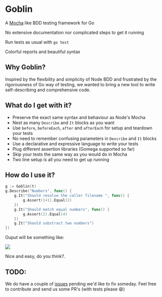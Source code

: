 Goblin
======

A [Mocha](http://visionmedia.github.io/mocha/) like BDD testing framework for Go

No extensive documentation nor complicated steps to get it running

Run tests as usual with `go test`

Colorful reports and beautiful syntax


Why Goblin?
-----------

Inspired by the flexibility and simplicity of Node BDD and frustrated by the
rigorousness of Go way of testing, we wanted to bring a new tool to 
write self-describing and comprehensive code.



What do I get with it?
----------------------

- Preserve the exact same syntax and behaviour as Node's Mocha
- Nest as many `Describe` and `It` blocks as you want
- Use `before`, `beforeEach`, `after` and `afterEach` for setup and teardown your tests
- No need to remember confusing parameters in `Describe` and `It` blocks
- Use a declarative and expressive language to write your tests
- Plug different assertion libraries (Gomega supported so far)
- Skip your tests the same way as you would do in Mocha
- Two line setup is all you need to get up running



How do I use it?
----------------

```go
g := Goblin(t)
g.Describe("Numbers", func() {
    g.It("Should resolve the caller filename ", func() {
        g.Assert(1+1).Equal(2)
    })
    g.It("Should match equal numbers", func() {
        g.Assert(2).Equal(4)
    })
    g.It("Should substract two numbers")
})
```

Ouput will be something like:

![](https://github.com/marcosnils/goblin/blob/unstable/goblin_output.png?raw=true)


Nice and easy, do you think?.


TODO:
-----

We do have a couple of [issues](https://github.com/franela/goblin/issues) pending we'd like to fix someday. Feel free to
contribute and send us some PR's (with tests please :smile:)
